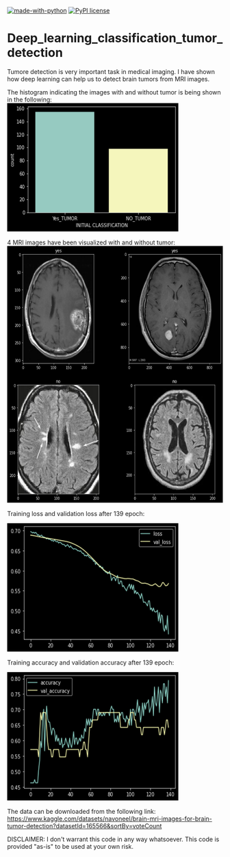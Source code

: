 [![made-with-python](https://img.shields.io/badge/Made%20with-Python-1f425f.svg)](https://www.python.org/)
[![PyPI license](https://img.shields.io/pypi/l/ansicolortags.svg)](https://pypi.python.org/pypi/ansicolortags/)



# Deep_learning_classification_tumor_detection
Tumore detection is very important task in medical imaging. I have shown how deep learning can help us to detect brain tumors from MRI images.


The histogram indicating the images with and without tumor is being shown in the following:
<img src="histo.png" width="400" height="300">

4 MRI images have been visualized with and without tumor:
<img src="MRI.png" width="800" height="600">

Training loss and validation loss after 139 epoch:

<img src="loss.png" width="400" height="300">

Training accuracy and validation accuracy after 139 epoch:

<img src="accuracy.png" width="400" height="300">






The data can be downloaded from the following link:
https://www.kaggle.com/datasets/navoneel/brain-mri-images-for-brain-tumor-detection?datasetId=165566&sortBy=voteCount

DISCLAIMER: I don't warrant this code in any way whatsoever. This code is provided "as-is" to be used at your own risk.
